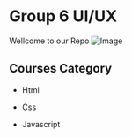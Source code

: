 # Group 6 UI/UX
Wellcome to our Repo
![Image](https://github.com/user-attachments/assets/aabbed95-eb1a-4a14-b4bd-3b39f758f711)
## Courses Category
- Html
* Css
+ Javascript
